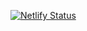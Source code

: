 [![Netlify Status](https://api.netlify.com/api/v1/badges/3e722fd5-ae1b-417a-b46d-408205380159/deploy-status)](https://app.netlify.com/sites/suspicious-bell-988bb0/deploys)
